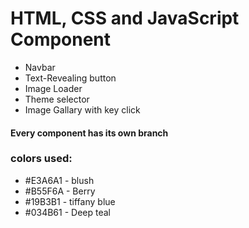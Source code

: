 # HTML, CSS and JavaScript Component 
- Navbar
- Text-Revealing button
- Image Loader
- Theme selector
- Image Gallary with key click

#### Every component has its own branch 

### colors used: 
- #E3A6A1 - blush
- #B55F6A - Berry
- #19B3B1 - tiffany blue
- #034B61 - Deep teal
        